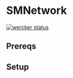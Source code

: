 # SMNetwork

[![wercker status](https://app.wercker.com/status/79e99a29dee6182bbb880fc88b1b9e88/s/master "wercker status")](https://app.wercker.com/project/byKey/79e99a29dee6182bbb880fc88b1b9e88)

## Prereqs

## Setup